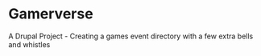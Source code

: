 # Gamerverse
A Drupal Project - Creating a games event directory with a few extra bells and whistles
